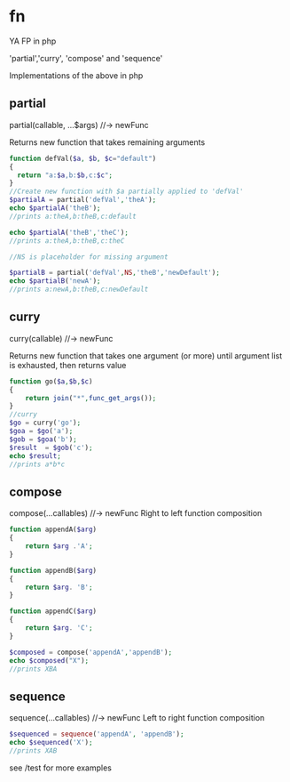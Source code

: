 # fn
YA FP in php

'partial','curry', 'compose' and 'sequence'

Implementations of the above in php


## partial
partial(callable, ...$args) //-> newFunc

Returns new function that takes remaining arguments

```php
function defVal($a, $b, $c="default")
{
  return "a:$a,b:$b,c:$c";
}
//Create new function with $a partially applied to 'defVal'
$partialA = partial('defVal','theA');
echo $partialA('theB');
//prints a:theA,b:theB,c:default

echo $partialA('theB','theC');
//prints a:theA,b:theB,c:theC

//NS is placeholder for missing argument

$partialB = partial('defVal',NS,'theB','newDefault');
echo $partialB('newA');
//prints a:newA,b:theB,c:newDefault
```

## curry
curry(callable) //-> newFunc

Returns new function that takes one argument (or more) until
argument list is exhausted, then returns value

```php
function go($a,$b,$c)
{
    return join("*",func_get_args());
}
//curry
$go = curry('go');
$goa = $go('a');
$gob = $goa('b');
$result  = $gob('c');
echo $result;
//prints a*b*c
```
## compose
compose(...callables) //-> newFunc
Right to left function composition

```php
function appendA($arg)
{
	return $arg .'A';
}

function appendB($arg)
{
	return $arg. 'B';
}

function appendC($arg)
{
	return $arg. 'C';
}

$composed = compose('appendA','appendB');
echo $composed("X");
//prints XBA
```

## sequence
sequence(...callables) //-> newFunc
Left to right function composition

```php
$sequenced = sequence('appendA', 'appendB');
echo $sequenced('X');
//prints XAB
```

see /test for more examples




